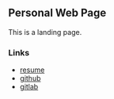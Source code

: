 ## Personal Web Page
This is a landing page.

### Links
- [resume](./resume.pdf)
- [github](https://github.com/zblach)
- [gitlab](https://gitlab.com/zblach)
